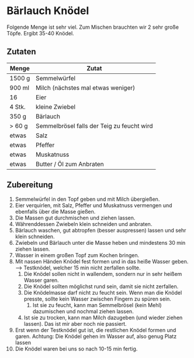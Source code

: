 # Bärlauch Knödel

Folgende Menge ist sehr viel. Zum Mischen brauchten wir 2 sehr große Töpfe. Ergibt 35-40 Knödel.

## Zutaten

| Menge  | Zutat                                      |
| ------ | ------------------------------------------ |
| 1500 g | Semmelwürfel                               |
| 900 ml | Milch (nächstes mal etwas weniger)         |
| 16     | Eier                                       |
| 4 Stk. | kleine Zwiebel                             |
| 350 g  | Bärlauch                                   |
| > 60 g | Semmelbrösel falls der Teig zu feucht wird |
| etwas  | Salz                                       |
| etwas  | Pfeffer                                    |
| etwas  | Muskatnuss                                 |
| etwas  | Butter / Öl zum Anbraten                   |

## Zubereitung

1. Semmelwürfel in den Topf geben und mit Milch übergießen.
2. Eier verquirlen, mit Salz, Pfeffer und Muskatnuss vermengen und ebenfalls über die Masse gießen.
3. Die Massen gut durchmischen und ziehen lassen.
4. Währenddessen Zwiebeln klein schneiden und anbraten.
5. Bärlauch waschen, gut abtropfen (besser auspressen) lassen und sehr klein schneiden.
6. Zwiebeln und Bärlauch unter die Masse heben und mindestens 30 min ziehen lassen.
7. Wasser in einem großen Topf zum Kochen bringen.
8. Mit nassen Händen Knödel fest formen und in das heiße Wasser geben. --> Testknödel, welcher 15 min nicht zerfallen sollte.
    1. Die Knödel sollen nicht in wallendem, sondern nur in sehr heißem Wasser garen.
    2. Die Knödel sollten möglichst rund sein, damit sie nicht zerfallen.
    3. Die Knödelmasse darf nicht zu feucht sein. Wenn man die Knödel presste, sollte kein Wasser zwischen Fingern zu spüren sein.
        1. Ist sie zu feucht, kann man Semmelbrösel (kein Mehl) dazumischen und nochmal ziehen lassen.
    4. Ist sie zu trocken, kann man Milch dazugeben (und wieder ziehen lassen). Das ist mir aber noch nie passiert.
9. Erst wenn der Testknödel gut ist, die restlichen Knödel formen und garen. Achtung: Die Knödel gehen im Wasser auf, also genug Platz lassen
10. Die Knödel waren bei uns so nach 10-15 min fertig.
